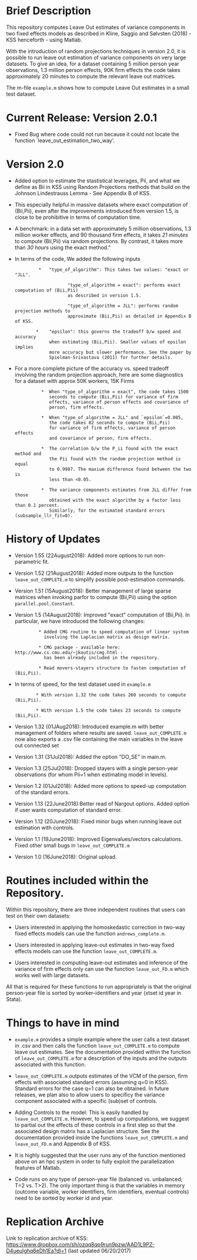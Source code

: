 # Brief Description

This repository computes Leave Out estimates of variance components in two fixed effects models as described in Kline, Saggio and Sølvsten (2018) - KSS henceforth - using Matlab.

With the introduction of random projections techniques in version 2.0, it is possible to run leave out estimation of variance components on very large datasets. To give an idea, for a dataset containing 5 million person year observations, 1.3 million person effects, 90K firm effects the code takes approximately 20 minutes to compute the relevant leave out matrices.  

The m-file `example.m` shows how to compute Leave Out estimates in a small test dataset.

# Current Release: Version 2.0.1

 * Fixed Bug where code could not run because it could not locate the function `leave_out_estimation_two_way'.
 
# Version 2.0

 * Added option to estimate the stastistical leverages, Pii, and what we define as Bii in KSS using Random Projections methods that build on the Johnson Lindestrauss Lemma - See Appendix B of KSS.
 
 * This especially helpful in massive datasets where exact computation of (Bii,Pii), even after the improvements introduced from version 1.5, is close to be prohibitive in terms of computation time.
 
 * A benchmark: in a data set with approximately 5 million observations, 1.3 million worker effects, and 90 thousand firm effects, it takes *21 minutes* to compute (Bii,Pii) via random projections. By contrast, it takes more than *30 hours* using the exact method." 
 
 * In terms of the code, We added the following inputs
                
                *   "type_of_algorithm": This takes two values: "exact or "JLL".

                           "type_of_algorithm = exact": performs exact computation of (Bii,Pii)
                           as described in version 1.5.          
                    
                           "type_of_algorithm = JLL": performs random projection methods to
                           approximate (Bii,Pii) as detailed in Appendix B of KSS.
                
               *    "epsilon": this governs the tradeoff b/w speed and accuracy 
                    when estimating (Bii,Pii). Smaller values of epsilon implies 
                    more accuracy but slower performance. See the paper by 
                    Spielman-Srivastava (2011) for further details.  

* For a more complete picture of the accuracy vs. speed tradeoff involving the random projection approach, here are some diagnostics for a dataset with approx 50K workers, 15K Firms

                *  When "type_of_algorithm = exact", the code takes 1500
                   seconds to compute (Bii,Pii) for variance of firm
                   effects, variance of person effects and covariance of
                   person, firm effects. 
 
                *  When "type_of_algorithm = JLL" and `epsilon`=0.005, 
                   the code takes 82 seconds to compute (Bii,Pii) 
                   for variance of firm effects, variance of person effects 
                   and covariance of person, firm effects. 
                   
                *  The correlation b/w the P_ii found with the exact method and 
                   the Pii found with the random projection method is equal
                   to 0.9987. The maxium difference found between the two is
                   less than <0.05.
 
                *  The variance components estimates from JLL differ from those 
                   obtained with the exact algorithm by a factor less than 0.1 percent.
                   Similarly, for the estimated standard errors (subsample_llr_fit=0).
 
# History of Updates

 * Version 1.55 (22August2018): Added more options to run non-parametric fit.
 
 * Version 1.52 (21August2018): Added more outputs to the function `leave_out_COMPLETE.m`  to simplify possible post-estimation commands.

 * Version 1.51 (15August2018): Better management of large sparse matrices when invoking parfor to compute (Bii,Pii) using the option      `parallel.pool.Constant`.

 * Version 1.5 (14August2018): Improved "exact" computation of (Bii,Pii). In particular, we have introduced the following changes:
                
                * Added CMG routine to speed computation of linear system
                  involving the Laplacian matrix as design matrix. 
                
                * CMG package - available here: http://www.cs.cmu.edu/~jkoutis/cmg.html - 
                  has been already included in the repository.
 
                * Read movers-stayers structure to fasten computation of (Bii,Pii).
                
  * In terms of speed, for the test dataset used in `example.m`
  
                * With version 1.32 the code takes 260 seconds to compute (Bii,Pii).
                
                * With version 1.5 the code takes 23 seconds to compute (Bii,Pii).
                
 * Version 1.32 (01JAug2018): Introduced example.m with better management of folders where results are saved. `leave_out_COMPLETE.m` now                               also exports a .csv file containing the main variables in the leave out connected set
 * Version 1.31 (31Jul2018): Added the option "DO_SE" in main.m.
 * Version 1.3 (25Jul2018): Dropped stayers with a single person-year observations (for whom Pii=1 when estimating model in levels).
 * Version 1.2 (01Jul2018): Added more options to speed-up computation of the standard errors.
 * Version 1.13 (22June2018):Better read of Nargout options. Added option if user wants computation of standard error.
 * Version 1.12 (20June2018): Fixed minor bugs when running leave out estimation with controls. 
 * Version 1.1 (19June2018): Improved Eigenvalues/vectors calculations. Fixed other small bugs in `leave_out_COMPLETE.m`
 * Version 1.0 (16June2018): Original upload. 

# Routines included within the Repository.
Within this repository, there are three independent  routines that users can test on their own
datasets:

* Users interested in applying the homoskedastic correction in two-way
fixed effects models can use the function `andrews_complete.m`. 

* Users interested in applying leave-out estimates in two-way
fixed effects models can use the function `leave_out_COMPLETE.m`.  

* Users interested in computing leave-out estimates and inference 
of the variance of firm effects only can use the function 
`leave_out_FD.m` which works well with large datasets.

All that is required for these functions to run appropriately is that the
original person-year file is sorted by worker-identifiers
and year (xtset id year in Stata).

# Things to have in mind 

* `example.m` provides a simple example where the user calls a test dataset in .csv and then calls the function `leave_out_COMPLETE.m` to compute leave out estimates. See the documentation provided within the function of `leave_out_COMPLETE.m` for a description of the inputs and the outputs associated with this function.

* `leave_out_COMPLETE.m` outputs estimates of the VCM of the person, firm effects with associated standard errors (assuming q=0 in KSS).  Standard errors for the case q=1 can also be obtained. In future releases, we plan also to allow users to specificy the variance component associated with a specific (sub)set of controls. 

* Adding Controls to the model: This is easily handled by `leave_out_COMPLETE.m`. However, to speed up computations, we suggest to partial out the effects of these controls in a first step so that the associated design matrix has a Laplacian structure. See the documentation provided inside the functions `leave_out_COMPLETE.m` and `leave_out_FD.m` and Appendix B of KSS.

* It is highly suggested that the user runs any of the function mentioned above on an hpc system in order to fully exploit the parallelization features of Matlab.

* Code runs on any type of person-year file (balanced vs. unbalanced; T=2 vs. T>2). The only important thing is that the variables in memory (outcome variable, worker identifiers, firm identifiers, eventual controls) need to be sorted by worker id and year.

# Replication Archive
Link to replication archive of KSS: https://www.dropbox.com/sh/ozqq8qp9run9pzw/AAD1L9PZ-D4ueuIghq6eDh1Ea?dl=1 (last updated 06/20/2017)

